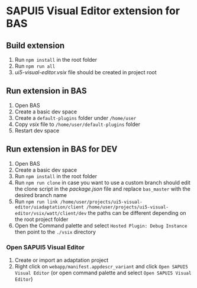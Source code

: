 # SAPUI5 Visual Editor extension for BAS

## Build extension
1. Run `npm install` in the root folder
1. Run `npm run all`
1. *ui5-visual-editor.vsix* file should be created in project root

## Run extension in BAS
1. Open BAS
1. Create a basic dev space
1. Create a `default-plugins` folder under `/home/user`
1. Copy *vsix* file to `/home/user/default-plugins` folder
1. Restart dev space

## Run extension in BAS for DEV
1. Open BAS
1. Create a basic dev space
1. Run `npm install` in the root folder
1. Run `npm run clone` in case you want to use a custom branch should edit the clone script in the *package.json* file and replace `bas_master` with the desired branch name
1. Run `npm run link /home/user/projects/ui5-visual-editor/uiadaptation/client /home/user/projects/ui5-visual-editor/vsix/watt/client/dev` the paths can be different depending on the root project folder
1. Open the Command palette and select `Hosted Plugin: Debug Instance` then point to the `./vsix` directory

### Open SAPUI5 Visual Editor
1. Create or import an adaptation project
1. Right click on `webapp/manifest.appdescr_variant` and click `Open SAPUI5 Visual Editor` (or open command palette and select `Open SAPUI5 Visual Editor`)
